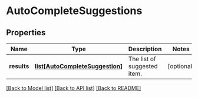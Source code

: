# AutoCompleteSuggestions

## Properties
Name | Type | Description | Notes
------------ | ------------- | ------------- | -------------
**results** | [**list[AutoCompleteSuggestion]**](AutoCompleteSuggestion.md) | The list of suggested item. | [optional] 

[[Back to Model list]](../README.md#documentation-for-models) [[Back to API list]](../README.md#documentation-for-api-endpoints) [[Back to README]](../README.md)

